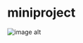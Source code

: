 # miniproject


![image alt](https://github.com/M-Kalyani-coder/miniproject/blob/044860076d1795004f47d152259694c8960ce763/Screenshot%202025-06-19%20234132.png)
